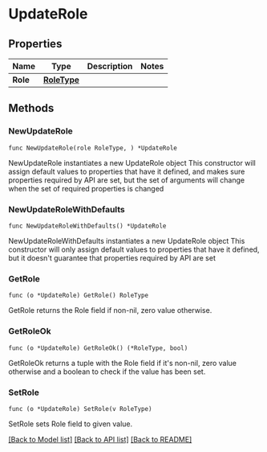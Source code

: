 # UpdateRole

## Properties

Name | Type | Description | Notes
------------ | ------------- | ------------- | -------------
**Role** | [**RoleType**](RoleType.md) |  | 

## Methods

### NewUpdateRole

`func NewUpdateRole(role RoleType, ) *UpdateRole`

NewUpdateRole instantiates a new UpdateRole object
This constructor will assign default values to properties that have it defined,
and makes sure properties required by API are set, but the set of arguments
will change when the set of required properties is changed

### NewUpdateRoleWithDefaults

`func NewUpdateRoleWithDefaults() *UpdateRole`

NewUpdateRoleWithDefaults instantiates a new UpdateRole object
This constructor will only assign default values to properties that have it defined,
but it doesn't guarantee that properties required by API are set

### GetRole

`func (o *UpdateRole) GetRole() RoleType`

GetRole returns the Role field if non-nil, zero value otherwise.

### GetRoleOk

`func (o *UpdateRole) GetRoleOk() (*RoleType, bool)`

GetRoleOk returns a tuple with the Role field if it's non-nil, zero value otherwise
and a boolean to check if the value has been set.

### SetRole

`func (o *UpdateRole) SetRole(v RoleType)`

SetRole sets Role field to given value.



[[Back to Model list]](../README.md#documentation-for-models) [[Back to API list]](../README.md#documentation-for-api-endpoints) [[Back to README]](../README.md)


